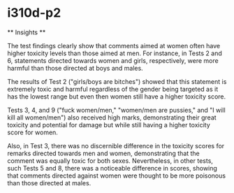 # i310d-p2

** Insights **

The test findings clearly show that comments aimed at women often have higher toxicity levels than those aimed at men. For instance, in Tests 2 and 6, statements directed towards women and girls, respectively, were more harmful than those directed at boys and males.

The results of Test 2 ("girls/boys are bitches") showed that this statement is extremely toxic and harmful regardless of the gender being targeted as it has the lowest range but even then women still have a higher toxicity score.

Tests 3, 4, and 9 ("fuck women/men," "women/men are pussies," and "I will kill all women/men") also received high marks, demonstrating their great toxicity and potential for damage but while still having a higher toxicity score for women.

Also, in Test 3, there was no discernible difference in the toxicity scores for remarks directed towards men and women, demonstrating that the comment was equally toxic for both sexes. Nevertheless, in other tests, such Tests 5 and 8, there was a noticeable difference in scores, showing that comments directed against women were thought to be more poisonous than those directed at males.

